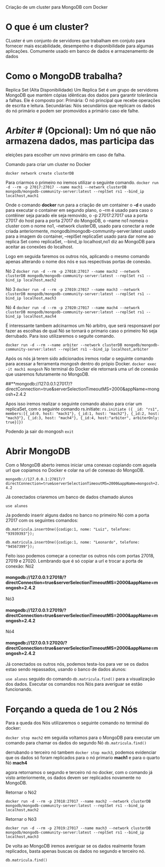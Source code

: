 Criação de um cluster para MongoDB com Docker

# **O que é um cluster?**
CLuster é um conjunto de servidores que trabalham em conjuto para fornecer mais escabilidade, 
desempenho e disponibilidade para algumas aplicações. Comumente usado em banco de dados e 
armazenamento de dados
# **Como o MongoDB trabalha?**
Replica Set (Alta Disponibilidade)
Um Replica Set é um grupo de servidores MongoDB que mantém cópias idênticas
dos dados para garantir tolerância a falhas. Ele é composto por:
Primária: O nó principal que recebe operações de escrita e leitura.
Secundárias: Nós secundários que replicam os dados do nó primário e
podem ser promovidos a primário caso ele falhe.
# *Arbiter* # (Opcional): Um nó que não armazena dados, mas participa das 
eleições para escolher um novo primário em caso de falha.


Comando para criar um cluster no Docker

`docker network create clusterDB`

Para criarmos o primeiro no iremos utilizar o seguinte comando.
`docker run -d --rm -p 27017:27017 --name mach1 --network clusterDB mongodb/mongodb-community-server:latest --replSet rs1 --bind_ip localhost,mach1`

Onde o comando **docker** run para a criação de um container o **-d** e usado para executar o container em segundo plano, o –rm é usado para caso o contêiner seja parado ele seja removido, o -p 27017:27017 usa a porta 27017 do host para a porta 27017 do MongoDB, o –name no1 nomeia o cluster com o nome no1, –network clusterDB, usado para conectar a rede criada anteriormente, mongodb/mongodb-community-server:latest usado para a imagem do container, –replSet replicaSet usado para dar nome ao replica Set como replicaSet, --bind_ip localhost,no1 diz ao MongoDB para aceitar as conexões do localhost.

Logo em seguida faremos os outros nós, aplicando o mesmo comando apenas alterando o nome dos nós e sus respectivas portas de conexão.

Nó 2 
`docker run -d --rm -p 27018:27017 --name mach2 --network clusterDB mongodb/mongodb-community-server:latest --replSet rs1 --bind_ip localhost,mach2`

Nó 3
`docker run -d --rm -p 27019:27017 --name mach3 --network clusterDB mongodb/mongodb-community-server:latest --replSet rs1 --bind_ip localhost,mach3`

Nó 4 
`docker run -d --rm -p 27020:27017 --name mach4 --network clusterDB mongodb/mongodb-community-server:latest --replSet rs1 --bind_ip localhost,mach4`

É interessante tambem adcinarmos um Nó arbitro, que será responsavel por fazer as escolhas de qual Nó se tornará o primario caso o primeiro Nó seja derrubado. Para isso utilizaremos o seguite comando.

`docker run -d --rm --name arbiter --network clusterDB mongodb/mongodb-community-server:latest --replSet rs1 --bind_ip localhost,arbiter`

Após os nós já terem sido adicionados iremos rodar o seguinte comando para acessar a ferramenta mongosh dentro do própio Docker.
`docker exec -it mach1 mongosh`
No terminal do Docker ele retornará uma url de conexão que usaremos futuramente no MongoDB.

##**mongodb://127.0.0.1:27017/?directConnection=true&serverSelectionTimeoutMS=2000&appName=mongosh+2.4.2

Apos isso iremos realizar o seguinte comando abaixo para criar um replicaSet, com o seguinte comando rs.initiate:
`rs.initiate ({ _id: "rs1", members:[{_id:0, host: "mach1"}, {_id:1, host: "mach2"}, {_id:2, host: "mach3"}, {_id:3, host: "mach4"}, {_id:4, host:"arbiter", arbiterOnly: true}]})`

Podendo ja sair do mongosh
`exit`

# **Abrir MongoDB**
Com o MongoDB aberto iremos iniciar uma conexao copiando com aquela url que copiamos no Docker e colar na url de conexao do MongoDB.

`mongodb://127.0.0.1:27017/?directConnection=true&serverSelectionTimeoutMS=2000&appName=mongosh+2.4.2`

Já conectados criaremos um banco de dados chamado alunos

`use alunos`

Ja podendo inserir alguns dados no banco no primeiro Nó com a porta 27017 com os seguintes comandos:

`db.matricula.insertOne({codigo:1, nome: "Luiz", telefone: "93939393"});`

`db.matricula.insertOne({codigo:1, nome: "Leonardo", telefone: "94567399"});`

Feito isso podemos começar a conectar os outros nós com portas 27018, 27019 e 27020. Lembrando que é só copiar a url e trocar a porta de conexão:
Nó2

#### mongodb://127.0.0.1:27018/?directConnection=true&serverSelectionTimeoutMS=2000&appName=mongosh+2.4.2

Nó3

#### mongodb://127.0.0.1:27019/?directConnection=true&serverSelectionTimeoutMS=2000&appName=mongosh+2.4.2

Nó4

#### mongodb://127.0.0.1:27020/?directConnection=true&serverSelectionTimeoutMS=2000&appName=mongosh+2.4.2

Já conectados os outros nós, podemos testa-los para ver se os dados estao sendo repassados, usando o banco de dados alunos:

`use alunos` seguido do comando `db.matricula.find()`  para a visualização dos dados. Executar os comandos nos Nós para averiguar se estão funcionando.


# Forçando a queda de 1 ou 2 Nós

Para a queda dos Nós utilizaremos o seguinte comando no terminal do docker:

`docker stop mach2` em seguida voltamos para o MongoDB para executar um comando para chamar os dados do segundo Nó `db.matricula.find()`

derrubando o terceiro nó tambem `docker stop mach3`, podemos evidenciar que os dados só foram replicados para o nó primario **mach1** e para o quarto Nó **mach4**

agora retornamos o segundo e terceiro nó no docker, com o comando já visto anteriormente, os dados devem ser replicados novamente no MongoDB.

Retornar o Nó2

`docker run -d --rm -p 27018:27017 --name mach2 --network clusterDB mongodb/mongodb-community-server:latest --replSet rs1 --bind_ip localhost,mach2`

Retornar o Nó3

`docker run -d --rm -p 27019:27017 --name mach3 --network clusterDB mongodb/mongodb-community-server:latest --replSet rs1 --bind_ip localhost,mach3`

De volta ao MongoDB iremos averiguar se os dados realmente foram replicados, basta apenas buscas os dados no segundo e terceiro nó.

`db.matricula.find()`





